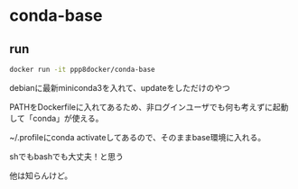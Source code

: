 # conda-base

## run
```bash
docker run -it ppp8docker/conda-base
```

debianに最新miniconda3を入れて、updateをしただけのやつ

PATHをDockerfileに入れてあるため、非ログインユーザでも何も考えずに起動して「conda」が使える。

~/.profileにconda activateしてあるので、そのままbase環境に入れる。

shでもbashでも大丈夫！と思う

他は知らんけど。
